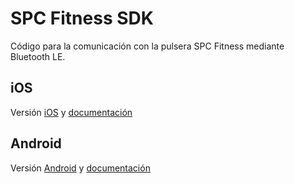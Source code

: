 # SPC Fitness SDK

Código para la comunicación con la pulsera SPC Fitness mediante Bluetooth LE.

## iOS

Versión [iOS](https://github.com/SPC-universe/spc-fitness-opensource/tree/master/iOS) y [documentación](https://github.com/SPC-universe/spc-fitness-opensource/tree/master/iOS/doc)

## Android

Versión [Android](https://github.com/SPC-universe/spc-fitness-opensource/tree/master/Android) y [documentación](https://github.com/SPC-universe/spc-fitness-opensource/tree/master/Android/doc)
